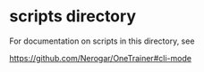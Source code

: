 # scripts directory

For documentation on scripts in this directory, see

https://github.com/Nerogar/OneTrainer#cli-mode

